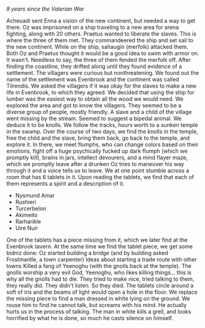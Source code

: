 *8 years since the Valerian War*

Acheuadi sent Enna a vision of the new continent, but needed a way to get there.
Oz was imprisoned on a ship traveling to a new area for arena fighting, along with 20 others. Praetus wanted to liberate the slaves.
This is where the three of them met. They commandeered the ship and set sail to the new continent.
While on the ship, sahaugin (merfolk) attacked them. Both Oz and Praetus thought it would be a good idea to swim with armor on. It wasn't. Needless to say, the three of them fended the merfolk off.
After finding the coastline, they drifted along until they found evidence of a settlement. 
The villagers were curious but nonthreatening. We found out the name of the settlement was Evenbrook and the continent was called Tilrendis. 
We asked the villagers if it was okay for the slaves to make a new life in Evenbrook, to which they agreed. We decided that using the ship for lumber was the easiest way to obtain all the wood we would need. 
We explored the area and got to know the villagers. They seemed to be a diverse group of people, mostly friendly.
A slave and a child of the village went missing by the stream. Seemed to suggest a bipedal animal. We deduce it to be knolls.
We follow the tracks, hours worth to a sunken temple in the swamp.
Over the course of two days, we find the knolls in the temple, free the child and the slave, bring them back, go back to the temple, and explore it.
In there, we meet flumphs, who can change colors based on their emotions, fight off a huge psychically fucked up dark flumph (which we promptly kill), brains in jars, intellect devourers, and a mind flayer maze, which we promptly leave after a drunken Oz tries to maneuver his way through it and a voice tells us to leave.
We at one point stumble across a room that has 6 tablets in it. Upon reading the tablets, we find that each of them represents a spirit and a description of it.

* Nysmund Amar
* Rushieri
* Turcerbelon
* Akimeito
* Rarharikle
* Uire Nuir

One of the tablets has a piece missing from it, which we later find at the Evenbrook tavern. 
At the same time we find the tablet piece, we get some bidniz done:
Oz started building a bridge (and by building asked Frostmantle, a town carpenter)
Ideas about starting a trade route with other towns
Killed a fang of Yeenoghu (with the gnolls back at the temple). The gnolls worship a very evil 	God, Yeenoghu, who likes killing things... this is why all the gnolls had to die. They tried to make nice, tried talking to them, they really did. They didn't listen. So they died.
The tablets circle around a soft of iris and the beams of light would open a hole in the floor. We replace the missing piece to find a man dressed in white lying on the ground.
We rouse him to find he cannot talk, but screams with his mind. He actually hurts us in the process of talking.
The man in white kills a grell, and looks horrified by what he is done, so much he casts silence on himself.